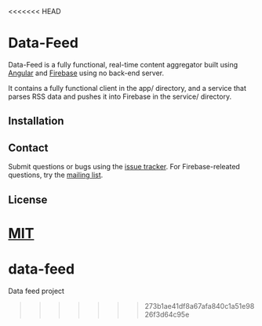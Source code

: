 <<<<<<< HEAD

# Data-Feed

Data-Feed is a fully functional, real-time content aggregator built using [Angular](http://www.angularjs.org) and [Firebase](http://www.firebase.com) using no back-end server.

It contains a fully functional client in the app/ directory, and a service that parses RSS data and pushes it into Firebase in the service/ directory.

## Installation

## Contact

Submit questions or bugs using the [issue tracker](http://github.com/codenamejason/data-feed). 
For Firebase-releated questions, try the [mailing list](https://groups.google.com/forum/#!forum/firebase-talk).

## License

[MIT](http://firebase.mit-license.org/)
=======
# data-feed
Data feed project
>>>>>>> 273b1ae41df8a67afa840c1a51e9826f3d64c95e
